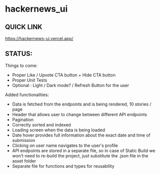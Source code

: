 # hackernews_ui

## QUICK LINK

https://hackernews-ui.vercel.app/
## STATUS:

Things to come:
- Proper Like / Upvote CTA button + Hide CTA button
- Proper Unit Tests
- Optional : Light / Dark mode? / Refresh Button for the user

Added functionalities:
- Data is fetched from the endpoints and is being rendered, 10 stories / page
- Header that allows user to change between different API endpoints
- Pagination
- Correctly sorted and indexed
- Loading screen when the data is being loaded
- Date hover provides full information about the exact date and time of submission
- Clicking on user name navigates to the user's profile
- API endpoints are stored in a separate file, so in case of Static Build we won't need to re-build the project, just substitute the .json file in the asset folder
- Separate file for functions and types for reusability




